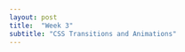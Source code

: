 ```yaml
---
layout: post
title:  "Week 3"
subtitle: "CSS Transitions and Animations"
---
```

<div id = "week3">

</div>